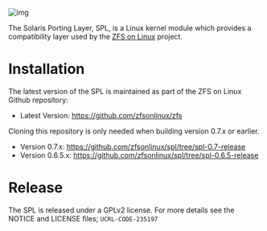 ![img](http://zfsonlinux.org/images/zfs-linux.png)

The Solaris Porting Layer, SPL, is a Linux kernel module which provides a
compatibility layer used by the [ZFS on Linux](http://zfsonlinux.org) project.

# Installation

The latest version of the SPL is maintained as part of the ZFS on Linux
Github repository:

  * Latest Version: https://github.com/zfsonlinux/zfs  

Cloning this repository is only needed when building version 0.7.x or earlier.

  * Version 0.7.x: https://github.com/zfsonlinux/spl/tree/spl-0.7-release  
  * Version 0.6.5.x: https://github.com/zfsonlinux/spl/tree/spl-0.6.5-release  

# Release

The SPL is released under a GPLv2 license. For more details see the NOTICE
and LICENSE files; `UCRL-CODE-235197`
